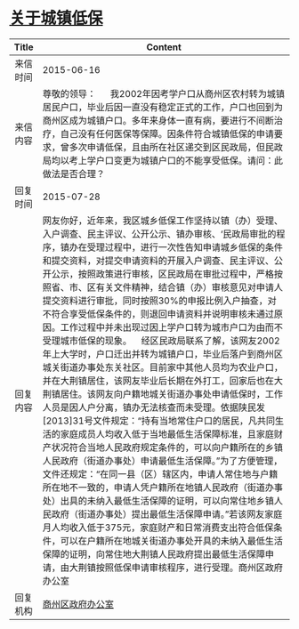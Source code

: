 # <a href="http://www.shangluo.gov.cn/zmhd/ldxxxx.jsp?urltype=leadermail.LeaderMailContentUrl&wbtreeid=1112&leadermailid=3188">关于城镇低保</a>
| Title |                                                                                                                                                                                                                                                                                                                                                                                Content                                                                                                                                                                                                                                                                                                                                                                                |
|:-----:|-----------------------------------------------------------------------------------------------------------------------------------------------------------------------------------------------------------------------------------------------------------------------------------------------------------------------------------------------------------------------------------------------------------------------------------------------------------------------------------------------------------------------------------------------------------------------------------------------------------------------------------------------------------------------------------------------------------------------------------------------------------------------|
| 来信时间  | 2015-06-16                                                                                                                                                                                                                                                                                                                                                                                                                                                                                                                                                                                                                                                                                                                                                            |
| 来信内容  | 尊敬的领导：      我2002年因考学户口从商州区农村转为城镇居民户口，毕业后因一直没有稳定正式的工作，户口也回到为商州区成为城镇户口。多年来身体一直有病，要进行不间断治疗，自己没有任何医保等保障。因条件符合城镇低保的申请要求，曾多次申请低保，且由所在社区递交到区民政局，但民政局均以考上学户口变更为城镇户口的不能享受低保。请问：此做法是否合理？                                                                                                                                                                                                                                                                                                                                                                                                                                                                                                                                                                                       |
| 回复时间  | 2015-07-28                                                                                                                                                                                                                                                                                                                                                                                                                                                                                                                                                                                                                                                                                                                                                            |
| 回复内容  | 网友你好，近年来，我区城乡低保工作坚持以镇（办）受理、入户调查、民主评议、公开公示、镇办审核、‘民政局审批的程序，镇办在受理过程中，进行一次性告知申请城乡低保的条件和提交资料，对提交申请资料的开展入户调查、民主评议、公开公示，按照政策进行审核，区民政局在审批过程中，严格按照省、市、区有关文件精神，结合镇（办）审核意见对申请人提交资料进行审批，同时按照30%的申报比例入户抽查，对不符合享受低保条件的，则退回申请资料并说明审核未通过原因。工作过程中并未出现过因上学户口转为城市户口为由而不受理城市低保的现象。    经区民政局联系了解，该网友2002年上大学时，户口迁出并转为城镇户口，毕业后落户到商州区城关街道办事处东关社区。目前家中其他人员均为农业户口，并在大荆镇居住，该网友毕业后长期在外打工，回家后也在大荆镇居住。该网友向户籍地城关街道办事处申请低保时，工作人员是因人户分离，镇办无法核查而未受理。依据陕民发[2013]31号文件规定：“持有当地常住户口的居民，凡共同生活的家庭成员人均收入低于当地最低生活保障标准，且家庭财产状况符合当地人民政府规定条件的，可以向户籍所在的乡镇人民政府（街道办事处）申请最低生活保障。”为了方便管理，文件还规定：“在同一县（区）辖区内，申请人常住地与户籍所在地不一致的，申请人凭户籍所在地镇人民政府（街道办事处）出具的未纳入最低生活保障的证明，可以向常住地乡镇人民政府（街道办事处）提出最低生活保障申请。”若该网友家庭月人均收入低于375元，家庭财产和日常消费支出符合低保条件，可以在户籍所在地城关街道办事处开具的未纳入最低生活保障的证明，向常住地大荆镇人民政府提出最低生活保障申请，由大荆镇按照低保申请审核程序，进行受理。商州区政府办公室 |
| 回复机构  | <a href="../../categories/agencies/商州区政府办公室.md">商州区政府办公室</a>                                                                                                                                                                                                                                                                                                                                                                                                                                                                                                                                                                                                                                                                                                          |